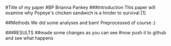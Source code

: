 #Title of my paper
#BP Brianna Pankey
###Introduction
This paper will examine why Popeye's chicken sandwich is a hinder to survival [1]


##Methods
We did some analyses and bam! Preprocessed of course :)

###RESULTS
##made some changes as you can see
#now push it to github and see what happens
